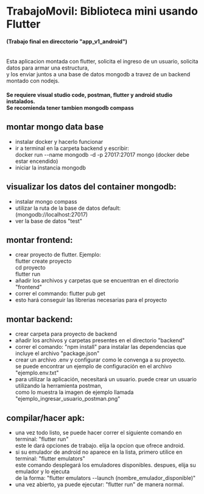 # TrabajoMovil: Biblioteca mini usando Flutter
#### (Trabajo final en direcctorio "app_v1_android")
<br>
Esta aplicacion montada con flutter, solicita el ingreso de un usuario, solicita datos para armar una estructura,
<br>y los enviar juntos a una base de datos mongodb a travez de un backend montado con nodejs.

#### Se requiere visual studio code, postman, flutter y android studio instalados.<br> Se recomienda tener tambien mongodb compass

## montar mongo data base
- instalar docker y hacerlo funcionar
- ir a terminal en la carpeta backend y escribir:<br>
   docker run --name mongodb -d -p 27017:27017 mongo
 (docker debe estar encendido)
- iniciar la instancia mongodb
## visualizar los datos del container mongodb:
- instalar mongo compass
- utilizar la ruta de la base de datos default:<br>
  (mongodb://localhost:27017)
- ver la base de datos "test"
## montar frontend:
- crear proyecto de flutter. Ejemplo: <br>
flutter create proyecto<br>
cd proyecto<br>
flutter run
- añadir los archivos y carpetas que se encuentran en el directorio "frontend"
- correr el commando: flutter pub get
- esto hará conseguir las librerias necesarias para el proyecto
## montar backend:
- crear carpeta para proyecto de backend
- añadir los archivos y carpetas presentes en el directorio "backend"
- correr el comando: "npm install"  para instalar las dependencias que incluye el archivo "package.json"
- crear un archivo .env y configurar como le convenga a su proyecto.<br>
se puede encontrar un ejemplo de configuración en el archivo "ejemplo.env.txt"
- para utilizar la aplicación, necesitará un usuario. puede crear un usuario utilizando la herramienta postman,<br>
como lo muestra la imagen de ejemplo llamada "ejemplo_ingresar_usuario_postman.png"
## compilar/hacer apk:
- una vez todo listo, se puede hacer correr el siguiente comando en terminal: "flutter run"<br>
este le dará opciones de trabajo. elija la opcion que ofrece android.
- si su emulador de android no aparece en la lista, primero utilice en terminal: "flutter emulators"<br>
este comando desplegará los emuladores disponibles. despues, elija su emulador y lo ejecuta<br>
de la forma: "flutter emulators --launch (nombre_emulador_disponible)"
- una vez abierto, ya puede ejecutar: "flutter run" de manera normal.
